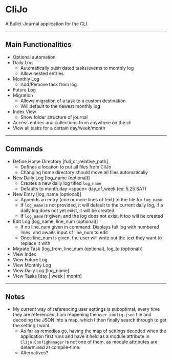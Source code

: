 # CliJo

A Bullet-Journal application for the CLI.

***

## Main Functionalities

- Optional automation
- Daily Log
  - Automatically push dated tasks/events to monthly log
  - Allow nested entries
- Monthly Log
  - Add/Remove task from log
- Future Log
- Migration
  - Allows migration of a task to a custom destination
  - Will default to the newest monthly log
- Index View
  - Show folder structure of journal
- Access entries and collections from anywhere on the cli
- View all tasks for a certain day/week/month

***

## Commands

- Define Home Directory \[full_or_relative_path\]
  - Defines a location to put all files from CliJo
  - Changing home directory should move all files automatically
- New Daily Log \[log_name (optional)\]
  - Creates a new daily log titled `log_name`
  - Defaults to month.day \<space\> day_of_week (ex: 5.25 SAT)
- New Entry \[log_name (optional)\]
  - Appends an entry (one or more lines of text) to the file for `log_name`
  - If `log_name` is not provided, it will default to the current daily log, if a daily log does not yet exist, it will be created
  - If `log_name` *is* given, and the log does not exist, it too will be created
- Edit Log \[log_name, line_num (optional)\]
  - If no line_num given in command: Displays full log with numbered lines, and awaits input of line_num to edit
  - Once line_num is given, the user will write out the text they want to replace it with
- Migrate Task \[log_from, line_num (optional), log_to (optional)\]
- View Index
- View Future Log
- View Monthly Log
- View Daily Log \[log_name\]
- View Tasks \[day | week | month\]

***

## Notes

- My current way of referencing user settings is suboptimal, every time they are referenced, I am reopening the `user_config.json` file and decoding the JSON into a map, which I then finally search through to get the setting I want.
  - As far as remedies go, having the map of settings decoded when the application first runs and have it held as a module attribute in `Clijo.ConfigManager` is not one of them, as module attributes are determined at compile-time.
  - Alternatives?
